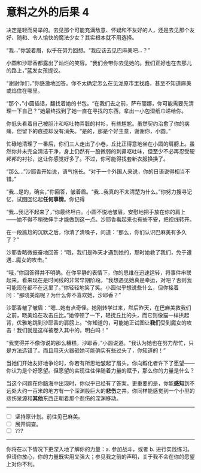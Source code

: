 # 意料之外的后果 4

决定是轻而易举的。去见那个可能充满敌意、怀疑和不友好的人，还是去见那个友好、随和、令人愉快的魔法少女？其实根本就不用选择。

“我...”你皱着眉，似乎在努力回想。“我应该去见巴麻美吧...？”

小圆和沙耶香都露出了灿烂的笑容。“我们会带你去见她的。我们正好也在去那儿的路上，”蓝发女孩提议。

“谢谢你们，”你感激地回答。你不太确定怎么在见泷原市里找路，甚至不知道麻美或焰住在哪里。

“那个，”小圆插话，翻找着她的书包。“在我们去之前，萨布丽娜，你可能需要先清理一下自己？”她最终找到了她一直在寻找的东西，拿出一小包湿纸巾递给你。

你低头看着自己被胆汁和呕吐物弄脏的衬衫，有些尴尬。虽然契约治愈了你的病痛，但留下的痕迹却没有消失。“是的，那是个好主意，谢谢你，小圆。”

忙碌地清理了一番后，你们三人走出了小巷，丘比正得意地坐在小圆的肩膀上。虽然你并未完全清洁干净，身上仍然有一股微弱的刺鼻呕吐味，但至少不必再忍受硬邦邦的衬衫，这让你感觉好多了。不过，你可能得找套新衣服换换了。

“那么...”沙耶香开始说，语气拖长。“对于一个外国人来说，你的日语说得相当不错。”

“我...是的，确实，”你回答，皱着眉。“我...我真的不太清楚为什么。”你努力搜寻记忆，试图回忆起**任何事情**。你记得

“我...我记不起来了，”你最终坦白。小圆不悦地皱眉，安慰地把手放在你的肩上——她不得不稍微伸手才能做到这一点。沙耶香看起来也有些不安，把视线转开。

在一段尴尬的沉默之后，你清了清嗓子，问道：“那么，你们认识巴麻美有多久了？”

沙耶香略微振奋地回答：“哦，我们是昨天才遇到她的，那时她救了我们，免于遭遇...魔女的攻击。”

“哦，”你回答得并不明确。在你平静的表情下，你的思维在迅速运转，将事件串联起来。看来现在是时间线的非常早期阶段。“我想遇见她真是幸运，对吧？否则我可能现在都不在这里了。”你轻轻地笑了笑。小圆似乎想说些什么，但你接着问：“那晓美焰呢？为什么你不喜欢她，沙耶香？”

沙耶香皱了皱眉：“嗯...她有点奇怪。她刚转学过来，然后昨天，在巴麻美救我们之前，晓美焰在攻击丘比。”她停顿了一下，轻抚丘比的头，而它则像猫一样拱起背，优雅地跳到沙耶香的肩膀上。“你知道的，可能她正试图让**我们**受到魔女的攻击！我们就是这样被卷入其中的，明白吗！”

“我觉得并不像你说的那么糟糕，沙耶香，”小圆说道。“我认为她也在努力帮忙，只是方法选错了。而且用灭火器砸她可能确实有些过头了，你知道的！”

当她们开始友好地争论时，你若有所思地皱起了眉头。你向孵化者许下了愿望——你认为是个好愿望。但愿望的实现往往伴随着力量的赋予，那么你的力量是什么？

当这个问题在你脑海中出现时，你似乎已经有了答案。更重要的是，你能**感知**到不远处大约一百米的地方有一个深渊般巨大的**悲伤**之井。你同样能感觉到一个小型的悲伤泉源和**其他**东西正朝着那个悲伤的深渊移动。

---

- [ ] 坚持原计划。前往见巴麻美。
- [ ] 展开调查。
- [ ] ???

---

你将在以下情况下更深入地了解你的力量：a. 参加战斗，或者 b. 进行实践练习。但请你放心，你的力量既实用又强大；参见我之前的声明，关于我不会在你的愿望上对你不利。
